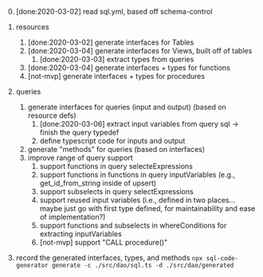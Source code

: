 
0. [done:2020-03-02] read sql.yml, based off schema-control

1. resources
   1. [done:2020-03-02] generate interfaces for Tables
   3. [done:2020-03-04] generate interfaces for Views, built off of tables
      1. [done:2020-03-03] extract types from queries
   4. [done:2020-03-04] generate interfaces + types for functions
   5. [not-mvp] generate interfaces + types for procedures

2. queries
   1. generate interfaces for queries (input and output) (based on resource defs)
      1. [done:2020-03-06] extract input variables from query sql -> finish the query typedef
      2. define typescript code for inputs and output
   3. generate "methods" for queries (based on interfaces)
   2. improve range of query support
      1. support functions in query selecteExpressions
      2. support functions in functions in query inputVariables (e.g., get_id_from_string inside of upsert)
      3. support subselects in query selectExpressions
      4. support reused input variables (i.e., defined in two places... maybe just go with first type defined, for maintainability and ease of implementation?)
      5. support functions and subselects in whereConditions for extracting inputVariables
      6. [not-mvp] support "CALL procedure()"

3. record the generated interfaces, types, and methods
    `npx sql-code-generator generate -c ./src/dao/sql.ts -d ./src/dao/generated`
